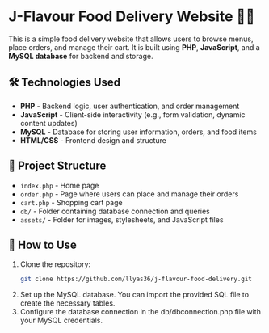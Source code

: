 # J-Flavour Food Delivery Website 🍔🍕

This is a simple food delivery website that allows users to browse menus, place orders, and manage their cart. It is built using **PHP**, **JavaScript**, and a **MySQL database** for backend and storage.

## 🛠 Technologies Used
- **PHP** - Backend logic, user authentication, and order management
- **JavaScript** - Client-side interactivity (e.g., form validation, dynamic content updates)
- **MySQL** - Database for storing user information, orders, and food items
- **HTML/CSS** - Frontend design and structure

## 📂 Project Structure
- `index.php` - Home page
- `order.php` - Page where users can place and manage their orders
- `cart.php` - Shopping cart page
- `db/` - Folder containing database connection and queries
- `assets/` - Folder for images, stylesheets, and JavaScript files

## 🛒 How to Use
1. Clone the repository:  
   ```sh
   git clone https://github.com/llyas36/j-flavour-food-delivery.git
2. Set up the MySQL database. You can import the provided SQL file to create the necessary tables.
3. Configure the database connection in the db/dbconnection.php file with your MySQL credentials.
